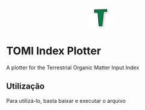 <center>
    <img src="tomi_icon.png">
</center>

# TOMI Index Plotter
 A plotter for the Terrestrial Organic Matter Input Index

## Utilização
Para utilizá-lo, basta baixar e executar o arquivo